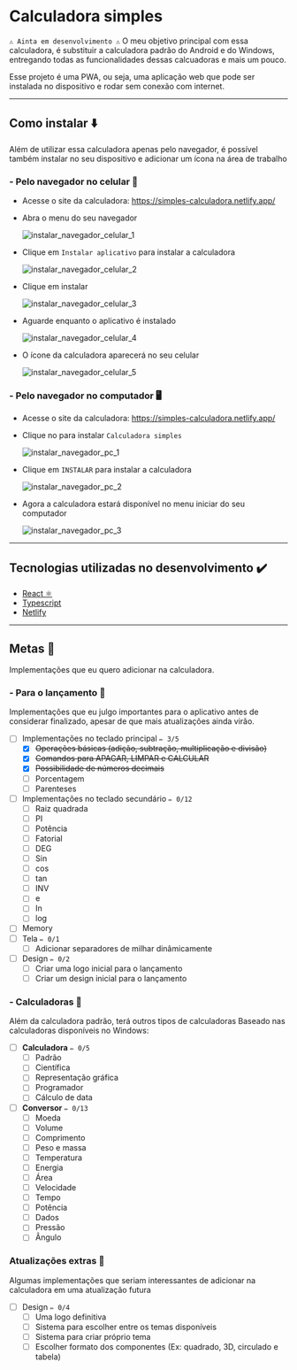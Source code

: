 # Calculadora simples #

`⚠️ Ainta em desenvolvimento ⚠️`
O meu objetivo principal com essa calculadora, é substituir a calculadora padrão do Android e do Windows, entregando todas as funcionalidades dessas calcuadoras e mais um pouco.

Esse projeto é uma PWA, ou seja, uma aplicação web que pode ser instalada no dispositivo e rodar sem conexão com internet.

<hr>

## Como instalar ⬇️ ##
Além de utilizar essa calculadora apenas pelo navegador, é possível também instalar no seu dispositivo e adicionar um ícona na área de trabalho

### - Pelo navegador no celular 📱 ###
- Acesse o site da calculadora: https://simples-calculadora.netlify.app/

- Abra o menu do seu navegador 

    ![instalar_navegador_celular_1](imagensREADME/instalar_navegador_celular_1.png)
    
- Clique em `Instalar aplicativo` para instalar a calculadora

    ![instalar_navegador_celular_2](imagensREADME/instalar_navegador_celular_2.png)
    
- Clique em instalar

    ![instalar_navegador_celular_3](imagensREADME/instalar_navegador_celular_3.png)
    
- Aguarde enquanto o aplicativo é instalado

    ![instalar_navegador_celular_4](imagensREADME/instalar_navegador_celular_4.png)
    
- O ícone da calculadora aparecerá no seu celular

    ![instalar_navegador_celular_5](imagensREADME/instalar_navegador_celular_5.png)
    

### - Pelo navegador no computador 🖥️ ###
- Acesse o site da calculadora: https://simples-calculadora.netlify.app/

- Clique no para instalar `Calculadora simples`

    ![instalar_navegador_pc_1](imagensREADME/instalar_navegador_pc_1.png)
    
- Clique em `INSTALAR` para instalar a calculadora

    ![instalar_navegador_pc_2](imagensREADME/instalar_navegador_pc_2.png)
    
- Agora a calculadora estará disponível no menu iniciar do seu computador

    ![instalar_navegador_pc_3](imagensREADME/instalar_navegador_pc_3.png)

<hr>

## Tecnologias utilizadas no desenvolvimento ✔️ ##
- [React ⚛️](https://pt-br.reactjs.org/)
- [Typescript](https://www.typescriptlang.org/)
- [Netlify](https://www.netlify.com/)

<hr>

## Metas 🎯 ##
Implementações que eu quero adicionar na calculadora.

### - Para o lançamento 🥳 ###
Implementações que eu julgo importantes para o aplicativo antes de considerar finalizado, apesar de que mais atualizações ainda virão.
- [ ] Implementações no teclado principal `✏️ 3/5`
    - [x] ~~Operações básicas (adição, subtração, multiplicação e divisão)~~
    - [x] ~~Comandos para APAGAR, LIMPAR e CALCULAR~~
    - [x] ~~Possibilidade de números decimais~~
    - [ ] Porcentagem
    - [ ] Parenteses
- [ ] Implementações no teclado secundário `✏️ 0/12`
    - [ ] Raiz quadrada
    - [ ] PI
    - [ ] Potência
    - [ ] Fatorial
    - [ ] DEG
    - [ ] Sin
    - [ ] cos
    - [ ] tan
    - [ ] INV
    - [ ] e
    - [ ] In
    - [ ] log
- [ ] Memory
- [ ] Tela `✏️ 0/1`
    - [ ] Adicionar separadores de milhar dinâmicamente
- [ ] Design `✏️ 0/2`
    - [ ] Criar uma logo inicial para o lançamento
    - [ ] Criar um design inicial para o lançamento

### - Calculadoras 🔢 ###
Além da calculadora padrão, terá outros tipos de calculadoras
Baseado nas calculadoras disponíveis no Windows:
- [ ] **Calculadora** `✏️ 0/5`
    - [ ] Padrão
    - [ ] Científica
    - [ ] Representação gráfica
    - [ ] Programador
    - [ ] Cálculo de data
- [ ] **Conversor** `✏️ 0/13`
    - [ ] Moeda
    - [ ] Volume
    - [ ] Comprimento
    - [ ] Peso e massa
    - [ ] Temperatura
    - [ ] Energia
    - [ ] Área
    - [ ] Velocidade
    - [ ] Tempo
    - [ ] Potência
    - [ ] Dados
    - [ ] Pressão
    - [ ] Ângulo

### Atualizações extras 🚧 ###
Algumas implementações que seriam interessantes de adicionar na calculadora em uma atualização futura
- [ ] Design `✏️ 0/4`
    - [ ] Uma logo definitiva
    - [ ] Sistema para escolher entre os temas disponíveis
    - [ ] Sistema para criar próprio tema
    - [ ] Escolher formato dos componentes (Ex: quadrado, 3D, circulado e tabela)
